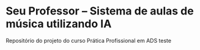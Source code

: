 # Seu Professor – Sistema de aulas de música utilizando IA
Repositório do projeto do curso Prática Profissional em ADS
teste
